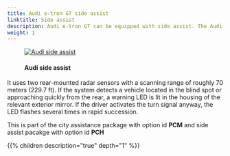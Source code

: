 ```yaml
---
title: Audi e-tron GT side assist
linktitle: Side assist
description: Audi e-tron GT can be equipped with side assist. The Audi side assist lane-changing assistant helps the driver to change lanes at driving speeds of 15 km/h (9.3 mph) and faster.
weight: 1
---
```


<!-- markdownlint-disable MD033 -->
<figure>
    <a href="https://media.electrichasgoneaudi.net/multimedia/models/e-tron/technology/drivingassistance/activelaneassist/audisideassist.jpg">
        <img src="https://media.electrichasgoneaudi.net/multimedia/models/e-tron/technology/drivingassistance/activelaneassist/audisideassists.jpg"
        alt="Audi side assist" title="Audi side assist">
    </a>
    <figcaption><h4>Audi side assist</h4></figcaption>
</figure>

 It uses two rear-mounted radar sensors with a scanning range of roughly 70 meters (229.7 ft). If the system detects a vehicle located in the blind spot or approaching quickly from the rear, a warning LED is lit in the housing of the relevant exterior mirror. If the driver activates the turn signal anyway, the LED flashes several times in rapid succession.

This is part of the city assistance package with option id **PCM** and side assist pacakge with option id **PCH**

{{% children description="true" depth="1" %}}
